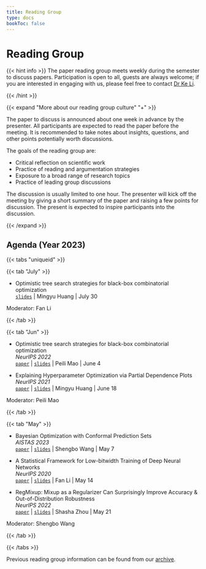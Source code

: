 ```yaml
---
title: Reading Group
type: docs
bookToc: false
---
```


# Reading Group

<link rel="stylesheet" href="/academicons/academicons-1.9.0/css/academicons.min.css"/>
<link rel="stylesheet" href="https://maxcdn.bootstrapcdn.com/font-awesome/4.4.0/css/font-awesome.min.css">
<head>
<script src='https://kit.fontawesome.com/a076d05399.js' crossorigin='anonymous'></script>
<link rel="stylesheet" href="https://fonts.googleapis.com/icon?family=Material+Icons">
<link rel="stylesheet" href="https://cdnjs.cloudflare.com/ajax/libs/font-awesome/4.7.0/css/font-awesome.min.css">
</head>

{{< hint info >}}
The paper reading group meets weekly during the semester to discuss papers. Participation is open to all, guests are always welcome; if you are interested in engaging with us, please feel free to contact [Dr Ke Li](k.li@exeter.ac.uk).

{{< /hint >}}

{{< expand "More about our reading group culture" "+" >}}

The paper to discuss is announced about one week in advance by the presenter. All participants are expected to read the paper before the meeting. It is recommended to take notes about insights, questions, and other points potentially worth discussions.

The goals of the reading group are:
- Critical reflection on scientific work
- Practice of reading and argumentation strategies
- Exposure to a broad range of research topics
- Practice of leading group discussions

The discussion is usually limited to one hour. The presenter will kick off the meeting by giving a short summary of the paper and raising a few points for discussion. The present is expected to inspire participants into the discussion.

{{< /expand >}}

## Agenda (Year 2023)

{{< tabs "uniqueid" >}}

{{< tab "July" >}}

- Optimistic tree search strategies for black-box combinatorial optimization<br>
<i class='fa fa-file-powerpoint-o' style='font-size:16px'></i> [`slides`](/slides/PMJun23.pptx) | <i class='fa fa-bullhorn' style='font-size:16px'></i> Mingyu Huang | <i class='fa fa-calendar' style='font-size:16px'></i> July 30
  
Moderator: Fan Li

{{< /tab >}}

{{< tab "Jun" >}}

- Optimistic tree search strategies for black-box combinatorial optimization<br>
_NeurIPS 2022_<br>
<i class='fa fa-download' style='font-size:16px'></i> [`paper`](https://proceedings.neurips.cc/paper_files/paper/2022/file/d6099a36f6c1720438de00c366aa1737-Paper-Conference.pdf) | <i class='fa fa-file-powerpoint-o' style='font-size:16px'></i> [`slides`](/slides/PMJun23.pptx) | <i class='fa fa-bullhorn' style='font-size:16px'></i> Peili Mao | <i class='fa fa-calendar' style='font-size:16px'></i> June 4
  
- Explaining Hyperparameter Optimization via Partial Dependence Plots<br>
_NeurIPS 2021_<br>
<i class='fa fa-download' style='font-size:16px'></i> [`paper`](https://proceedings.neurips.cc/paper/2021/file/12ced2db6f0193dda91ba86224ea1cd8-Paper.pdf) | <i class='fa fa-file-powerpoint-o' style='font-size:16px'></i> [`slides`](/slides/HYJun24.pptx) | <i class='fa fa-bullhorn' style='font-size:16px'></i> Mingyu Huang | <i class='fa fa-calendar' style='font-size:16px'></i> June 18

Moderator: Peili Mao

{{< /tab >}}

{{< tab "May" >}}

- Bayesian Optimization with Conformal Prediction Sets<br>
_AISTAS 2023_<br>
<i class='fa fa-download' style='font-size:16px'></i> [`paper`](https://proceedings.mlr.press/v206/stanton23a/stanton23a.pdf) | <i class='fa fa-file-powerpoint-o' style='font-size:16px'></i> [`slides`](/slides/SWMay23.pptx) | <i class='fa fa-bullhorn' style='font-size:16px'></i> Shengbo Wang | <i class='fa fa-calendar' style='font-size:16px'></i> May 7

- A Statistical Framework for Low-bitwidth Training of Deep Neural Networks<br>
_NeurIPS 2020_<br>
<i class='fa fa-download' style='font-size:16px'></i> [`paper`](https://proceedings.neurips.cc/paper_files/paper/2020/file/099fe6b0b444c23836c4a5d07346082b-Paper.pdf) | <i class='fa fa-file-powerpoint-o' style='font-size:16px'></i> [`slides`](/slides/FLMay23.pptx) | <i class='fa fa-bullhorn' style='font-size:16px'></i> Fan Li | <i class='fa fa-calendar' style='font-size:16px'></i> May 14

- RegMixup: Mixup as a Regularizer Can Surprisingly Improve Accuracy & Out-of-Distribution Robustness<br>
_NeurIPS 2022_<br>
<i class='fa fa-download' style='font-size:16px'></i> [`paper`](https://openreview.net/pdf?id=5j6fWcPccO) | <i class='fa fa-file-powerpoint-o' style='font-size:16px'></i> [`slides`](/slides/SZMay23.pptx) | <i class='fa fa-bullhorn' style='font-size:16px'></i> Shasha Zhou | <i class='fa fa-calendar' style='font-size:16px'></i> May 21

Moderator: Shengbo Wang

{{< /tab >}}

{{< /tabs >}}

<i class='fa fa-archive' style='font-size:19px'></i> Previous reading group information can be found from our [archive](/docs/events/archive/archive_reading).
